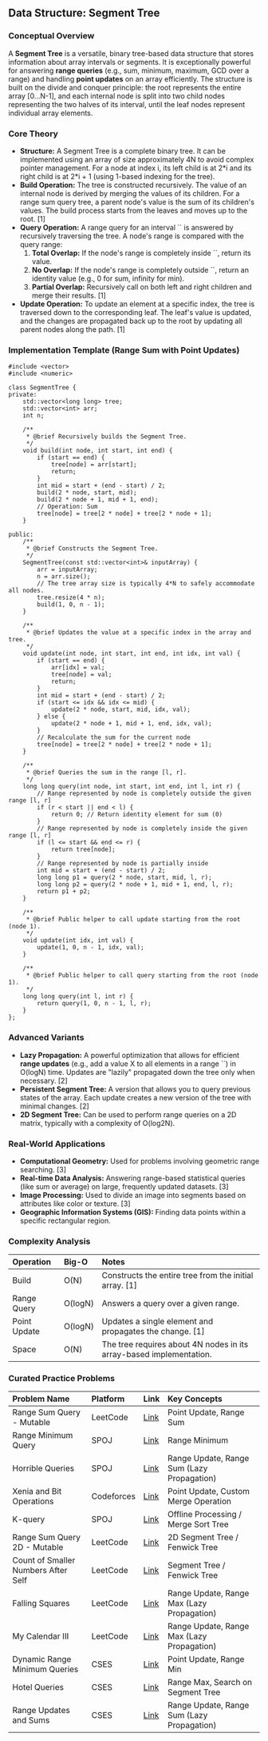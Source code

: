 
## **Data Structure: Segment Tree**

### **Conceptual Overview**

A **Segment Tree** is a versatile, binary tree-based data structure that stores information about array intervals or segments. It is exceptionally powerful for answering **range queries** (e.g., sum, minimum, maximum, GCD over a range) and handling **point updates** on an array efficiently. The structure is built on the divide and conquer principle: the root represents the entire array \[0...N-1\], and each internal node is split into two child nodes representing the two halves of its interval, until the leaf nodes represent individual array elements.

### **Core Theory**

* **Structure:** A Segment Tree is a complete binary tree. It can be implemented using an array of size approximately 4N to avoid complex pointer management. For a node at index i, its left child is at 2\*i and its right child is at 2\*i \+ 1 (using 1-based indexing for the tree).  
* **Build Operation:** The tree is constructed recursively. The value of an internal node is derived by merging the values of its children. For a range sum query tree, a parent node's value is the sum of its children's values. The build process starts from the leaves and moves up to the root. \[1\]  
* **Query Operation:** A range query for an interval \`\` is answered by recursively traversing the tree. A node's range is compared with the query range:  
  1. **Total Overlap:** If the node's range is completely inside \`\`, return its value.  
  2. **No Overlap:** If the node's range is completely outside \`\`, return an identity value (e.g., 0 for sum, infinity for min).  
  3. **Partial Overlap:** Recursively call on both left and right children and merge their results. \[1\]  
* **Update Operation:** To update an element at a specific index, the tree is traversed down to the corresponding leaf. The leaf's value is updated, and the changes are propagated back up to the root by updating all parent nodes along the path. \[1\]

### **Implementation Template (Range Sum with Point Updates)**

```#include <iostream>
#include <vector>
#include <numeric>

class SegmentTree {
private:
    std::vector<long long> tree;
    std::vector<int> arr;
    int n;

    /**
     * @brief Recursively builds the Segment Tree.
     */
    void build(int node, int start, int end) {
        if (start == end) {
            tree[node] = arr[start];
            return;
        }
        int mid = start + (end - start) / 2;
        build(2 * node, start, mid);
        build(2 * node + 1, mid + 1, end);
        // Operation: Sum
        tree[node] = tree[2 * node] + tree[2 * node + 1];
    }

public:
    /**
     * @brief Constructs the Segment Tree.
     */
    SegmentTree(const std::vector<int>& inputArray) {
        arr = inputArray;
        n = arr.size();
        // The tree array size is typically 4*N to safely accommodate all nodes.
        tree.resize(4 * n);
        build(1, 0, n - 1);
    }

    /**
     * @brief Updates the value at a specific index in the array and tree.
     */
    void update(int node, int start, int end, int idx, int val) {
        if (start == end) {
            arr[idx] = val;
            tree[node] = val;
            return;
        }
        int mid = start + (end - start) / 2;
        if (start <= idx && idx <= mid) {
            update(2 * node, start, mid, idx, val);
        } else {
            update(2 * node + 1, mid + 1, end, idx, val);
        }
        // Recalculate the sum for the current node
        tree[node] = tree[2 * node] + tree[2 * node + 1];
    }

    /**
     * @brief Queries the sum in the range [l, r].
     */
    long long query(int node, int start, int end, int l, int r) {
        // Range represented by node is completely outside the given range [l, r]
        if (r < start || end < l) {
            return 0; // Return identity element for sum (0)
        }
        // Range represented by node is completely inside the given range [l, r]
        if (l <= start && end <= r) {
            return tree[node];
        }
        // Range represented by node is partially inside
        int mid = start + (end - start) / 2;
        long long p1 = query(2 * node, start, mid, l, r);
        long long p2 = query(2 * node + 1, mid + 1, end, l, r);
        return p1 + p2;
    }
    
    /**
     * @brief Public helper to call update starting from the root (node 1).
     */
    void update(int idx, int val) {
        update(1, 0, n - 1, idx, val);
    }

    /**
     * @brief Public helper to call query starting from the root (node 1).
     */
    long long query(int l, int r) {
        return query(1, 0, n - 1, l, r);
    }
};
```
### **Advanced Variants**

* **Lazy Propagation:** A powerful optimization that allows for efficient **range updates** (e.g., add a value X to all elements in a range \`\`) in O(logN) time. Updates are "lazily" propagated down the tree only when necessary. \[2\]  
* **Persistent Segment Tree:** A version that allows you to query previous states of the array. Each update creates a new version of the tree with minimal changes. \[2\]  
* **2D Segment Tree:** Can be used to perform range queries on a 2D matrix, typically with a complexity of O(log2N).

### **Real-World Applications**

* **Computational Geometry:** Used for problems involving geometric range searching. \[3\]  
* **Real-time Data Analysis:** Answering range-based statistical queries (like sum or average) on large, frequently updated datasets. \[3\]  
* **Image Processing:** Used to divide an image into segments based on attributes like color or texture. \[3\]  
* **Geographic Information Systems (GIS):** Finding data points within a specific rectangular region.

### **Complexity Analysis**

| Operation | Big-O | Notes |
| :---- | :---- | :---- |
| Build | O(N) | Constructs the entire tree from the initial array. \[1\] |
| Range Query | O(logN) | Answers a query over a given range. |
| Point Update | O(logN) | Updates a single element and propagates the change. \[1\] |
| Space | O(N) | The tree requires about 4N nodes in its array-based implementation. |

### **Curated Practice Problems**

| Problem Name | Platform | Link | Key Concepts |
| :---- | :---- | :---- | :---- |
| Range Sum Query \- Mutable | LeetCode | [Link](https://leetcode.com/problems/range-sum-query-mutable/) | Point Update, Range Sum |
| Range Minimum Query | SPOJ | [Link](https://www.spoj.com/problems/RMQSQ/) | Range Minimum |
| Horrible Queries | SPOJ | [Link](https://www.spoj.com/problems/HORRIBLE/) | Range Update, Range Sum (Lazy Propagation) |
| Xenia and Bit Operations | Codeforces | [Link](https://codeforces.com/problemset/problem/339/D) | Point Update, Custom Merge Operation |
| K-query | SPOJ | [Link](https://www.spoj.com/problems/KQUERY/) | Offline Processing / Merge Sort Tree |
| Range Sum Query 2D \- Mutable | LeetCode | [Link](https://leetcode.com/problems/range-sum-query-2d-mutable/) | 2D Segment Tree / Fenwick Tree |
| Count of Smaller Numbers After Self | LeetCode | [Link](https://leetcode.com/problems/count-of-smaller-numbers-after-self/) | Segment Tree / Fenwick Tree |
| Falling Squares | LeetCode | [Link](https://leetcode.com/problems/falling-squares/) | Range Update, Range Max (Lazy Propagation) |
| My Calendar III | LeetCode | [Link](https://leetcode.com/problems/my-calendar-iii/) | Range Update, Range Max (Lazy Propagation) |
| Dynamic Range Minimum Queries | CSES | [Link](https://cses.fi/problemset/task/1649) | Point Update, Range Min |
| Hotel Queries | CSES | [Link](https://cses.fi/problemset/task/1141) | Range Max, Search on Segment Tree |
| Range Updates and Sums | CSES | [Link](https://cses.fi/problemset/task/1735) | Range Update, Range Sum (Lazy Propagation) |
